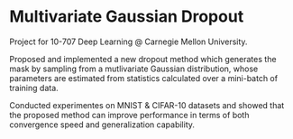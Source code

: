 # Multivariate Gaussian Dropout

Project for 10-707 Deep Learning @ Carnegie Mellon University.

Proposed and implemented a new dropout method which generates the mask by sampling from a mutlivariate Gaussian distribution, whose parameters are estimated from statistics calculated over a mini-batch of training data.

Conducted experimentes on MNIST & CIFAR-10 datasets and showed that the proposed method can improve performance in terms of both convergence speed and generalization capability.
